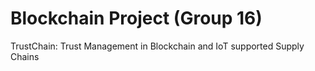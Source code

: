 # Blockchain Project (Group 16)


TrustChain: Trust Management in Blockchain and IoT supported Supply Chains
